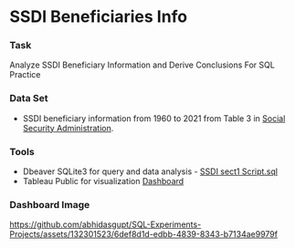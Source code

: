 # SSDI Beneficiaries Info

### Task
Analyze SSDI Beneficiary Information and Derive Conclusions For SQL Practice

### Data Set
- SSDI beneficiary information from 1960 to 2021 from Table 3 in [Social Security Administration](https://www.ssa.gov/policy/docs/statcomps/di_asr/2021/sect01b.html).

### Tools
- Dbeaver SQLite3 for query and data analysis - [SSDI sect1 Script.sql](https://github.com/abhidasgupt/SQL-Experiments-Projects/blob/main/SSDI%20sect1%20Script.sql)
- Tableau Public for visualization [Dashboard](https://public.tableau.com/app/profile/abhishek.dasgupta6959/viz/SSDISQLiteQueryVisuals/SSDISQLQueryVisuals)

### Dashboard Image
https://github.com/abhidasgupt/SQL-Experiments-Projects/assets/132301523/6def8d1d-edbb-4839-8343-b7134ae9979f
